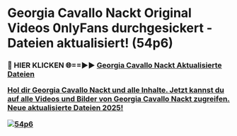 # Georgia Cavallo Nackt Original Videos 0nlyFans durchgesickert - Dateien aktualisiert! (54p6)

<h3>🔴 HIER KLICKEN 🌐==►► <a href="https://tinyurl.com/h6vf6nb8" rel="nofollow">Georgia Cavallo Nackt Aktualisierte Dateien

Hol dir Georgia Cavallo Nackt und alle Inhalte. Jetzt kannst du auf alle Videos und Bilder von Georgia Cavallo Nackt zugreifen. Neue aktualisierte Dateien 2025!

[![54p6](https://i.imgur.com/sD4kR3V.gif)](https://tinyurl.com/h6vf6nb8)
